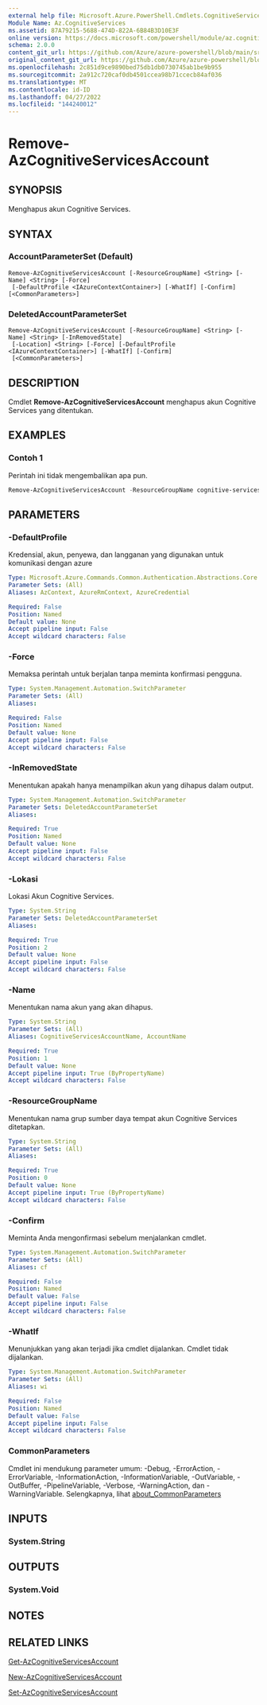 ```yaml
---
external help file: Microsoft.Azure.PowerShell.Cmdlets.CognitiveServices.dll-Help.xml
Module Name: Az.CognitiveServices
ms.assetid: 87A79215-5688-474D-822A-6B84B3D10E3F
online version: https://docs.microsoft.com/powershell/module/az.cognitiveservices/remove-azcognitiveservicesaccount
schema: 2.0.0
content_git_url: https://github.com/Azure/azure-powershell/blob/main/src/CognitiveServices/CognitiveServices/help/Remove-AzCognitiveServicesAccount.md
original_content_git_url: https://github.com/Azure/azure-powershell/blob/main/src/CognitiveServices/CognitiveServices/help/Remove-AzCognitiveServicesAccount.md
ms.openlocfilehash: 2c851d9ce9890bed75db1db0730745ab1be9b955
ms.sourcegitcommit: 2a912c720caf0db4501ccea98b71ccecb84af036
ms.translationtype: MT
ms.contentlocale: id-ID
ms.lasthandoff: 04/27/2022
ms.locfileid: "144240012"
---
```

# Remove-AzCognitiveServicesAccount

## SYNOPSIS
Menghapus akun Cognitive Services.

## SYNTAX

### AccountParameterSet (Default)
```
Remove-AzCognitiveServicesAccount [-ResourceGroupName] <String> [-Name] <String> [-Force]
 [-DefaultProfile <IAzureContextContainer>] [-WhatIf] [-Confirm] [<CommonParameters>]
```

### DeletedAccountParameterSet
```
Remove-AzCognitiveServicesAccount [-ResourceGroupName] <String> [-Name] <String> [-InRemovedState]
 [-Location] <String> [-Force] [-DefaultProfile <IAzureContextContainer>] [-WhatIf] [-Confirm]
 [<CommonParameters>]
```

## DESCRIPTION
Cmdlet **Remove-AzCognitiveServicesAccount** menghapus akun Cognitive Services yang ditentukan.

## EXAMPLES

### Contoh 1
Perintah ini tidak mengembalikan apa pun.

```powershell
Remove-AzCognitiveServicesAccount -ResourceGroupName cognitive-services-resource-group -name myluis
```

## PARAMETERS

### -DefaultProfile
Kredensial, akun, penyewa, dan langganan yang digunakan untuk komunikasi dengan azure

```yaml
Type: Microsoft.Azure.Commands.Common.Authentication.Abstractions.Core.IAzureContextContainer
Parameter Sets: (All)
Aliases: AzContext, AzureRmContext, AzureCredential

Required: False
Position: Named
Default value: None
Accept pipeline input: False
Accept wildcard characters: False
```

### -Force
Memaksa perintah untuk berjalan tanpa meminta konfirmasi pengguna.

```yaml
Type: System.Management.Automation.SwitchParameter
Parameter Sets: (All)
Aliases:

Required: False
Position: Named
Default value: None
Accept pipeline input: False
Accept wildcard characters: False
```

### -InRemovedState
Menentukan apakah hanya menampilkan akun yang dihapus dalam output.

```yaml
Type: System.Management.Automation.SwitchParameter
Parameter Sets: DeletedAccountParameterSet
Aliases:

Required: True
Position: Named
Default value: None
Accept pipeline input: False
Accept wildcard characters: False
```

### -Lokasi
Lokasi Akun Cognitive Services.

```yaml
Type: System.String
Parameter Sets: DeletedAccountParameterSet
Aliases:

Required: True
Position: 2
Default value: None
Accept pipeline input: False
Accept wildcard characters: False
```

### -Name
Menentukan nama akun yang akan dihapus.

```yaml
Type: System.String
Parameter Sets: (All)
Aliases: CognitiveServicesAccountName, AccountName

Required: True
Position: 1
Default value: None
Accept pipeline input: True (ByPropertyName)
Accept wildcard characters: False
```

### -ResourceGroupName
Menentukan nama grup sumber daya tempat akun Cognitive Services ditetapkan.

```yaml
Type: System.String
Parameter Sets: (All)
Aliases:

Required: True
Position: 0
Default value: None
Accept pipeline input: True (ByPropertyName)
Accept wildcard characters: False
```

### -Confirm
Meminta Anda mengonfirmasi sebelum menjalankan cmdlet.

```yaml
Type: System.Management.Automation.SwitchParameter
Parameter Sets: (All)
Aliases: cf

Required: False
Position: Named
Default value: False
Accept pipeline input: False
Accept wildcard characters: False
```

### -WhatIf
Menunjukkan yang akan terjadi jika cmdlet dijalankan.
Cmdlet tidak dijalankan.

```yaml
Type: System.Management.Automation.SwitchParameter
Parameter Sets: (All)
Aliases: wi

Required: False
Position: Named
Default value: False
Accept pipeline input: False
Accept wildcard characters: False
```

### CommonParameters
Cmdlet ini mendukung parameter umum: -Debug, -ErrorAction, -ErrorVariable, -InformationAction, -InformationVariable, -OutVariable, -OutBuffer, -PipelineVariable, -Verbose, -WarningAction, dan -WarningVariable. Selengkapnya, lihat [about_CommonParameters](http://go.microsoft.com/fwlink/?LinkID=113216)

## INPUTS

### System.String

## OUTPUTS

### System.Void

## NOTES

## RELATED LINKS

[Get-AzCognitiveServicesAccount](./Get-AzCognitiveServicesAccount.md)

[New-AzCognitiveServicesAccount](./New-AzCognitiveServicesAccount.md)

[Set-AzCognitiveServicesAccount](./Set-AzCognitiveServicesAccount.md)


